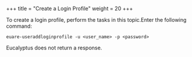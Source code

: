 +++
title = "Create a Login Profile"
weight = 20
+++

To create a login profile, perform the tasks in this topic.Enter the following command: 

    euare-useraddloginprofile -u <user_name> -p <password>

Eucalyptus does not return a response. 
